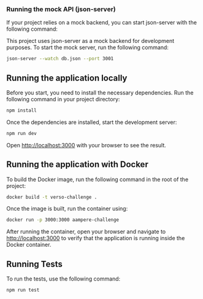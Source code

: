 ### Running the mock API (json-server)

If your project relies on a mock backend, you can start json-server with the following command:

This project uses json-server as a mock backend for development purposes. To start the mock server, run the following command:

```bash
json-server --watch db.json --port 3001
```

## Running the application locally

Before you start, you need to install the necessary dependencies. Run the following command in your project directory:

```bash
npm install
```

Once the dependencies are installed, start the development server:

```bash
npm run dev
```

Open [http://localhost:3000](http://localhost:3000) with your browser to see the result.

## Running the application with Docker

To build the Docker image, run the following command in the root of the project:

```bash
docker build -t verso-challenge .
```

Once the image is built, run the container using:

```bash
docker run -p 3000:3000 aampere-challenge
```

After running the container, open your browser and navigate to [http://localhost:3000](http://localhost:3000) to verify that the application is running inside the Docker container.

## Running Tests

To run the tests, use the following command:

```bash
npm run test
```
